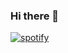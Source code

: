 ### Hi there 👋
[![spotify](https://dev.discordprofiles.me/badge/spotify/428529925750915073)](https://dev.discordprofiles.me/openspotify/428529925750915073)
<!--
**gizmo-dev/gizmo-dev** is a ✨ _special_ ✨ repository because its `README.md` (this file) appears on your GitHub profile.
![](https://hit.yhype.me/github/profile?user_id=51985250)
Here are some ideas to get you started:

- 🔭 I’m currently working on ...
- 🌱 I’m currently learning ...
- 👯 I’m looking to collaborate on ...
- 🤔 I’m looking for help with ...
- 💬 Ask me about ...
- 📫 How to reach me: ...
- 😄 Pronouns: ...
- ⚡ Fun fact: ...
-->
